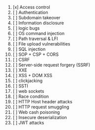 1. [x] Access control
2. [ ] Authentication
3. [ ] Subdomain takeover
4. [ ] Information disclosure
5. [ ] logic bugs
6. [ ] OS command injection
7. [ ] Path traversal & LFI
8. [ ] File upload vulnerabilities
9. [ ] SQL injection
10. [ ] SOP + CSP + CORS
11. [ ] CSRF
12. [ ] Server-side request forgery (SSRF)
13. [ ] XXE
14. [ ] XSS + DOM XSS
15. [ ] clickjacking
16. [ ] SSTI
17. [ ] web sockets
18. [ ] Race condition
19. [ ] HTTP Host header attacks
20. [ ] HTTP request smuggling
21. [ ] Web cash poisoning
22. [ ] Insecure deserialization
23. [ ] JWT attacks